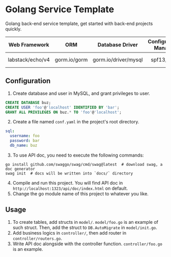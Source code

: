 # Golang Service Template

Golang back-end service template, get started with back-end projects quickly.  

|  Web Framework   |     ORM      |   Database Driver    | Configuration Manager |   Log Manager   |  API Documentation  |
| :--------------: | :----------: |:--------------------:|:---------------------:| :-------------: |:-------------------:|
| labstack/echo/v4 | gorm.io/gorm | gorm.io/driver/mysql |      spf13/viper      | sirupsen/logrus | swaggo/echo-swagger |

## Configuration

1. Create database and user in MySQL, and grant privileges to user.  

```sql
CREATE DATABASE buz;
CREATE USER 'foo'@'localhost' IDENTIFIED BY 'bar';
GRANT ALL PRIVILEGES ON buz.* TO 'foo'@'localhost';
```

2. Create a file named `conf.yaml` in the project's root directory.  

```yaml
sql:
  username: foo
  password: bar
  db_name: buz
```

3. To use API doc, you need to execute the following commands: 

```shell
go install github.com/swaggo/swag/cmd/swag@latest  # download swag, a doc generator
swag init  # docs will be written into `docs/` directory
```

4. Compile and run this project. You will find API doc in `http://localhost:1323/api/doc/index.html` on default.  
5. Change the go module name of this project to whatever you like.  

## Usage

1. To create tables, add structs in `model/`. `model/foo.go` is an example of such struct. Then, add the struct to `DB.AutoMigrate` in `model/init.go`. 
2. Add business logics in `controller/`, then add router in `controller/routers.go`. 
3. Write API doc alongside with the controller function. `controller/foo.go` is an example.  
